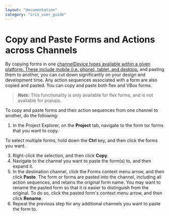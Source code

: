 ```yaml
---
layout: "documentation"
category: "iris_user_guide"
---
```

                          


Copy and Paste Forms and Actions across Channels
================================================

By copying forms in one [channelDevice types available within a given platform. These include mobile (i.e. phone), tablet, and desktop.](javascript:void(0);) and pasting them to another, you can cut down significantly on your design and development time. Any action sequences associated with a form are also copied and pasted. You can copy and paste both flex and VBox forms.

> **_Note:_** This functionality is only available for flex forms, and is not available for popups.

To copy and paste forms and their action sequences from one channel to another, do the following:

1.  In the Project Explorer, on the **Project** tab, navigate to the form tor forms that you want to copy.

To select multiple forms, hold down the **Ctrl** key, and then click the forms you want.

3.  Right-click the selection, and then click **Copy**.
4.  Navigate to the channel you want to paste the form(s) to, and then expand it.
5.  In the destination channel, click the Forms context menu arrow, and then click **Paste**. The form or forms are pasted into the channel, including all action sequences, and retains the original form name. You may want to rename the pasted form so that it is easier to distinguish from the original. To do so, click the pasted form's context menu arrow, and then click **Rename**.
6.  Repeat the previous step for any additional channels you want to paste the form to.
